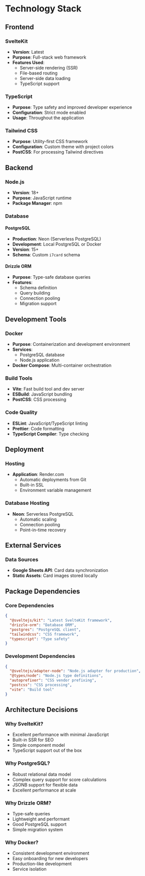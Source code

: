 # Technology Stack

## Frontend

### SvelteKit
- **Version**: Latest
- **Purpose**: Full-stack web framework
- **Features Used**:
  - Server-side rendering (SSR)
  - File-based routing
  - Server-side data loading
  - TypeScript support

### TypeScript
- **Purpose**: Type safety and improved developer experience
- **Configuration**: Strict mode enabled
- **Usage**: Throughout the application

### Tailwind CSS
- **Purpose**: Utility-first CSS framework
- **Configuration**: Custom theme with project colors
- **PostCSS**: For processing Tailwind directives

## Backend

### Node.js
- **Version**: 18+
- **Purpose**: JavaScript runtime
- **Package Manager**: npm

### Database

#### PostgreSQL
- **Production**: Neon (Serverless PostgreSQL)
- **Development**: Local PostgreSQL or Docker
- **Version**: 15+
- **Schema**: Custom `i7card` schema

#### Drizzle ORM
- **Purpose**: Type-safe database queries
- **Features**:
  - Schema definition
  - Query building
  - Connection pooling
  - Migration support

## Development Tools

### Docker
- **Purpose**: Containerization and development environment
- **Services**:
  - PostgreSQL database
  - Node.js application
- **Docker Compose**: Multi-container orchestration

### Build Tools
- **Vite**: Fast build tool and dev server
- **ESBuild**: JavaScript bundling
- **PostCSS**: CSS processing

### Code Quality
- **ESLint**: JavaScript/TypeScript linting
- **Prettier**: Code formatting
- **TypeScript Compiler**: Type checking

## Deployment

### Hosting
- **Application**: Render.com
  - Automatic deployments from Git
  - Built-in SSL
  - Environment variable management

### Database Hosting
- **Neon**: Serverless PostgreSQL
  - Automatic scaling
  - Connection pooling
  - Point-in-time recovery

## External Services

### Data Sources
- **Google Sheets API**: Card data synchronization
- **Static Assets**: Card images stored locally

## Package Dependencies

### Core Dependencies
```json
{
  "@sveltejs/kit": "Latest SvelteKit framework",
  "drizzle-orm": "Database ORM",
  "postgres": "PostgreSQL client",
  "tailwindcss": "CSS framework",
  "typescript": "Type safety"
}
```

### Development Dependencies
```json
{
  "@sveltejs/adapter-node": "Node.js adapter for production",
  "@types/node": "Node.js type definitions",
  "autoprefixer": "CSS vendor prefixing",
  "postcss": "CSS processing",
  "vite": "Build tool"
}
```

## Architecture Decisions

### Why SvelteKit?
- Excellent performance with minimal JavaScript
- Built-in SSR for SEO
- Simple component model
- TypeScript support out of the box

### Why PostgreSQL?
- Robust relational data model
- Complex query support for score calculations
- JSONB support for flexible data
- Excellent performance at scale

### Why Drizzle ORM?
- Type-safe queries
- Lightweight and performant
- Good PostgreSQL support
- Simple migration system

### Why Docker?
- Consistent development environment
- Easy onboarding for new developers
- Production-like development
- Service isolation